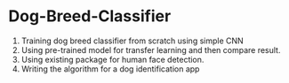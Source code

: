 # Dog-Breed-Classifier
1. Training dog breed classifier from scratch using simple CNN 
2. Using pre-trained model for transfer learning and then compare result.
3. Using existing package for human face detection.
4. Writing the algorithm for a dog identification app
